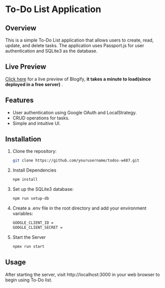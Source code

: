 # To-Do List Application

## Overview

This is a simple To-Do List application that allows users to create, read, update, and delete tasks. The application uses Passport.js for user authentication and SQLite3 as the database.

## Live Preview
[Click here](https://todos-w487.onrender.com) for a live preview of Blogify, **it takes a minute to load(since deployed in a free server)** .


## Features

- User authentication using Google OAuth and LocalStrategy.
- CRUD operations for tasks.
- Simple and intuitive UI.

## Installation

1. Clone the repository:
   ```bash
   git clone https://github.com/yourusername/todos-w487.git
2. Install Dependencies
    ```bash
    npm install
3. Set up the SQLite3 database:
    ```bash 
    npm run setup-db
4. Create a .env file in the root directory and add your environment variables:
    ```bash
    GOOGLE_CLIENT_ID = 
    GOOGLE_CLIENT_SECRET = 
5. Start the Server
    ```bash
    npmx run start


## Usage
After starting the server, visit http://localhost:3000 in your web browser to begin using To-Do list.
